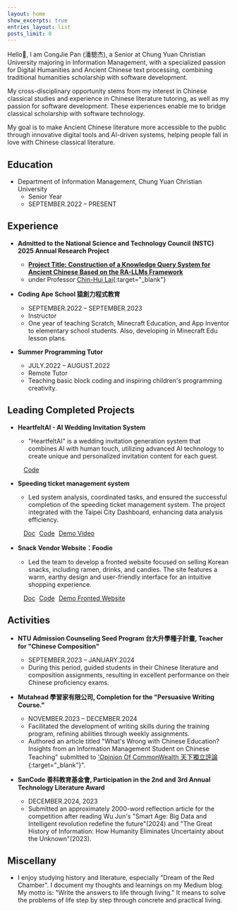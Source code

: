```yaml
---
layout: home
show_excerpts: true
entries_layout: list
posts_limit: 0
---
```


<p data-i18n="intro-para1">Hello👋, I am CongJie Pan (潘驄杰), a Senior at Chung Yuan Christian University majoring in Information Management, with a specialized passion for Digital Humanities and Ancient Chinese text processing, combining traditional humanities scholarship with software development.</p>

<p data-i18n="intro-para2">My cross-disciplinary opportunity stems from my interest in Chinese classical studies and experience in Chinese literature tutoring, as well as my passion for software development. These experiences enable me to bridge classical scholarship with software technology.</p>

<p data-i18n="intro-para3">My goal is to make Ancient Chinese literature more accessible to the public through innovative digital tools and AI-driven systems, helping people fall in love with Chinese classical literature.</p>

<div class="content-section" markdown="1">

## <span data-i18n="education">Education</span>

- <span data-i18n="edu-cycu">Department of Information Management, Chung Yuan Christian University</span>
  - <span data-i18n="edu-junior">Senior Year</span>
  - <span data-i18n="edu-period">SEPTEMBER.2022 – PRESENT</span>

</div>

<div class="content-section" markdown="1">

## <span data-i18n="experience">Experience</span>

- **<span data-i18n="exp-nstc-title">Admitted to the National Science and Technology Council (NSTC) 2025 Annual Research Project</span>**
  - <a href="./PDF/The_Construction_of_an_Ancient_Chinese_Knowledge_Query_System.pdf" target="_blank"><strong><span data-i18n="exp-nstc-project">Project Title: Construction of a Knowledge Query System for Ancient Chinese Based on the RA-LLMs Framework</span></strong></a>
  - <span data-i18n="exp-nstc-under">under Professor</span> [Chin-Hui Lai](https://chlai045.github.io/){:target="_blank"}

- **<span data-i18n="exp-ape-title">Coding Ape School 猿創力程式教育</span>**
  - <span data-i18n="exp-ape-period">SEPTEMBER.2022 – SEPTEMBER.2023</span>
  - <span data-i18n="exp-ape-role">Instructor</span>
  - <span data-i18n="exp-ape-desc">One year of teaching Scratch, Minecraft Education, and App Inventor to elementary school students. Also, developing in Minecraft Edu lesson plans.</span>

- **<span data-i18n="exp-tutor-title">Summer Programming Tutor</span>**
  - <span data-i18n="exp-tutor-period">JULY.2022 – AUGUST.2022</span>
  - <span data-i18n="exp-tutor-role">Remote Tutor</span>
  - <span data-i18n="exp-tutor-desc">Teaching basic block coding and inspiring children's programming creativity.</span>
</div>

<div class="content-section" markdown="1">

## <span data-i18n="projects">Leading Completed Projects</span>

- **<span data-i18n="proj-heartfelt-title">HeartfeltAI - AI Wedding Invitation System</span>**
  - <span data-i18n="proj-heartfelt-desc">"HeartfeltAI" is a wedding invitation generation system that combines AI with human touch, utilizing advanced AI technology to create unique and personalized invitation content for each guest.</span>
  
  &nbsp;&nbsp;<a href="https://github.com/CongJie-Pan/HeartfeltAI_SE_MidtermPJ" class="project-link" target="_blank"><i class="fab fa-github" style="margin-right: 5px;"></i><span data-i18n="proj-heartfelt-code">Code</span></a>

- **<span data-i18n="proj-ticket-title">Speeding ticket management system</span>**
  - <span data-i18n="proj-ticket-desc">Led system analysis, coordinated tasks, and ensured the successful completion of the speeding ticket management system. The project integrated with the Taipei City Dashboard, enhancing data analysis efficiency.</span>
  
  &nbsp;&nbsp;<a href="https://github.com/CongJie-Pan/SA_FinalProject/blob/JayPan/%E6%96%87%E6%9B%B8%E6%AA%94%E6%A1%88/%E8%A6%8F%E6%A0%BC%E6%9B%B8/%E6%9C%9F%E6%9C%AB%E8%B6%85%E9%80%9F%E7%BD%B0%E5%96%AE%E8%99%95%E7%90%86%E7%B3%BB%E7%B5%B1%20%E8%A6%8F%E6%A0%BC%E6%9B%B8%20%E7%AC%AC%E4%BA%8C%E7%B5%84.pdf" class="project-link" target="_blank"><i class="fas fa-file-alt" style="margin-right: 5px;"></i><span data-i18n="proj-ticket-doc">Doc</span></a> <span class="link-divider"></span> <a href="https://github.com/CongJie-Pan/SA_FinalProject" class="project-link" target="_blank"><i class="fab fa-github" style="margin-right: 5px;"></i><span data-i18n="proj-ticket-code">Code</span></a><span class="link-divider"></span> <a href="https://github.com/CongJie-Pan/SA_FinalProject?tab=readme-ov-file#demo-video" class="project-link" target="_blank"><i class="fas fa-video" style="margin-right: 5px;"></i><span data-i18n="proj-ticket-demo">Demo Video</span></a>

- **<span data-i18n="proj-foodie-title">Snack Vendor Website：Foodie</span>**
  - <span data-i18n="proj-foodie-desc">Led the team to develop a fronted website focused on selling Korean snacks, including ramen, drinks, and candies. The site features a warm, earthy design and user-friendly interface for an intuitive shopping experience.</span>
  
  &nbsp;&nbsp;<a href="https://github.com/CongJie-Pan/Foodie_Front-end/blob/main/%E8%AA%AA%E6%98%8E%E6%96%87%E4%BB%B6/%E5%A4%9A%E5%AA%92%E9%AB%94%E7%A8%8B%E5%BC%8F%E8%A8%AD%E8%A8%88%E6%9C%9F%E6%9C%AB%E8%AA%AA%E6%98%8E%E6%96%87%E4%BB%B6.pdf" class="project-link" target="_blank"><i class="fas fa-file-alt" style="margin-right: 5px;"></i><span data-i18n="proj-foodie-doc">Doc</span></a> <span class="link-divider"></span> <a href="https://github.com/CongJie-Pan/Foodie_Front-end" class="project-link" target="_blank"><i class="fab fa-github" style="margin-right: 5px;"></i><span data-i18n="proj-foodie-code">Code</span></a> <span class="link-divider"></span> <a href="https://congjie-pan.github.io/Foodie_Front-end/" class="project-link" target="_blank"><i class="fas fa-desktop" style="margin-right: 5px;"></i><span data-i18n="proj-foodie-demo">Demo Fronted Website</span></a>
</div>

<div class="content-section" markdown="1">

## <span data-i18n="activities">Activities</span>

- **<span data-i18n="act-ntu-title">NTU Admission Counseling Seed Program 台大升學種子計畫, Teacher for "Chinese Composition"</span>**
  - <span data-i18n="act-ntu-period">SEPTEMBER.2023 – JANUARY.2024</span>
  - <span data-i18n="act-ntu-desc">During this period, guided students in their Chinese literature and composition assignments, resulting in excellent performance on their Chinese proficiency exams.</span>

- **<span data-i18n="act-mutahead-title">Mutahead 學習家有限公司, Completion for the "Persuasive Writing Course."</span>**
  - <span data-i18n="act-mutahead-period">NOVEMBER.2023 – DECEMBER.2024</span>
  - <span data-i18n="act-mutahead-desc1">Facilitated the development of writing skills during the training program, refining abilities through weekly assignments.</span> 
  - <span data-i18n="act-mutahead-desc2">Authored an article titled "What's Wrong with Chinese Education? Insights from an Information Management Student on Chinese Teaching" submitted to</span> [<span data-i18n="act-mutahead-link">'Opinion Of CommonWealth 天下獨立評論</span>](https://reurl.cc/E4y061){:target="_blank"}".

- **<span data-i18n="act-sancode-title">SanCode 善科教育基金會, Participation in the 2nd and 3rd Annual Technology Literature Award</span>**
  - <span data-i18n="act-sancode-period">DECEMBER.2024, 2023</span>
  - <span data-i18n="act-sancode-desc">Submitted an approximately 2000-word reflection article for the competition after reading Wu Jun's "Smart Age: Big Data and Intelligent revolution redefine the future"(2024) and "The Great History of Information: How Humanity Eliminates Uncertainty about the Unknown"(2023).</span>
</div>

<div class="content-section" markdown="1">

## <span data-i18n="miscellany">Miscellany</span>
- <span data-i18n="misc-desc">I enjoy studying history and literature, especially "Dream of the Red Chamber". I document my thoughts and learnings on my Medium blog. My motto is: "Write the answers to life through living." It means to solve the problems of life step by step through concrete and practical living.</span>
</div>